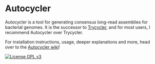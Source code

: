 # Autocycler

Autocycler is a tool for generating consensus long-read assemblies for bacterial genomes. It is the successor to [Trycycler](https://github.com/rrwick/Trycycler), and for most users, I recommend Autocycler over Trycycler.

For installation instructions, usage, deeper explanations and more, head over to the [Autocycler wiki](https://github.com/rrwick/Autocycler/wiki)!

[![License GPL v3](https://img.shields.io/badge/license-GPL%20v3-blue.svg)](https://www.gnu.org/licenses/gpl-3.0.en.html)
